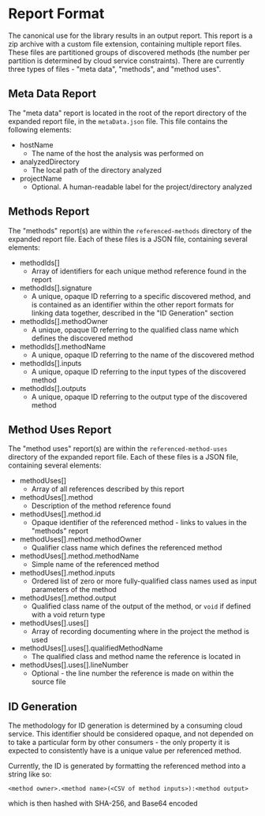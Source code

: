 # Report Format

The canonical use for the library results in an output report. This report is a zip archive with a custom file extension, containing multiple report files. These files are partitioned groups of discovered methods (the number per partition is determined by cloud service constraints). There are currently three types of files - "meta data", "methods", and "method uses".

## Meta Data Report

The "meta data" report is located in the root of the report directory of the expanded report file, in the `metaData.json` file. This file contains the following elements:

- hostName
  - The name of the host the analysis was performed on
- analyzedDirectory
  - The local path of the directory analyzed
- projectName
  - Optional. A human-readable label for the project/directory analyzed

## Methods Report

The "methods" report(s) are within the `referenced-methods` directory of the expanded report file. Each of these files is a JSON file, containing several elements:

- methodIds[]
  - Array of identifiers for each unique method reference found in the report
- methodIds[].signature
  - A unique, opaque ID referring to a specific discovered method, and is contained as an identifier within the other report formats for linking data together, described in the "ID Generation" section
- methodIds[].methodOwner
  - A unique, opaque ID referring to the qualified class name which defines the discovered method
- methodIds[].methodName
  - A unique, opaque ID referring to the name of the discovered method
- methodIds[].inputs
  - A unique, opaque ID referring to the input types of the discovered method
- methodIds[].outputs
  - A unique, opaque ID referring to the output type of the discovered method
  
## Method Uses Report

The "method uses" report(s) are within the `referenced-method-uses` directory of the expanded report file. Each of these files is a JSON file, containing several elements:

- methodUses[]
  - Array of all references described by this report
- methodUses[].method
  - Description of the method reference found
- methodUses[].method.id
  - Opaque identifier of the referenced method - links to values in the "methods" report
- methodUses[].method.methodOwner
  - Qualifier class name which defines the referenced method
- methodUses[].method.methodName
  - Simple name of the referenced method
- methodUses[].method.inputs
  - Ordered list of zero or more fully-qualified class names used as input parameters of the method
- methodUses[].method.output
  - Qualified class name of the output of the method, or `void` if defined with a void return type
- methodUses[].uses[]
  - Array of recording documenting where in the project the method is used
- methodUses[].uses[].qualifiedMethodName
  - The qualified class and method name the reference is located in
- methodUses[].uses[].lineNumber
  - Optional - the line number the reference is made on within the source file

## ID Generation

The methodology for ID generation is determined by a consuming cloud service. This identifier should be considered opaque, and not depended on to take a particular form by other consumers - the only property it is expected to consistently have is a unique value per referenced method.

Currently, the ID is generated by formatting the referenced method into a string like so:

`<method owner>.<method name>(<CSV of method inputs>):<method output>`

which is then hashed with SHA-256, and Base64 encoded
